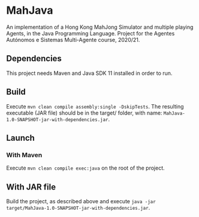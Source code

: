 # MahJava
An implementation of a Hong Kong MahJong Simulator and multiple playing Agents, in the Java Programming Language.
Project for the Agentes Autónomos e Sistemas Multi-Agente course, 2020/21. 

## Dependencies
This project needs Maven and Java SDK 11 installed in order to run.

## Build
Execute `mvn clean compile assembly:single -DskipTests`. The resulting executable (JAR file) should be in the target/ folder, 
with name: `MahJava-1.0-SNAPSHOT-jar-with-dependencies.jar`.

## Launch

### With Maven
Execute `mvn clean compile exec:java` on the root of the project.

## With JAR file
Build the project, as described above and execute `java -jar target/MahJava-1.0-SNAPSHOT-jar-with-dependencies.jar`.



